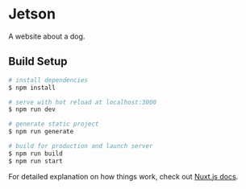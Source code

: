 # Jetson
A website about a dog.

## Build Setup

```bash
# install dependencies
$ npm install

# serve with hot reload at localhost:3000
$ npm run dev

# generate static project
$ npm run generate

# build for production and launch server
$ npm run build
$ npm run start

```

For detailed explanation on how things work, check out [Nuxt.js docs](https://nuxtjs.org).